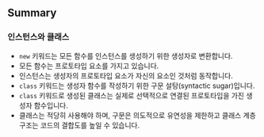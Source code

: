 ## Summary

### 인스턴스와 클래스
* `new` 키워드는 모든 함수를 인스턴스를 생성하기 위한 생성자로 변환합니다.
* 모든 함수는 프로토타입 요소를 가지고 있습니다.
* 인스턴스는 생성자의 프로토타입 요소가 자신의 요소인 것처럼 동작합니다.
* `class` 키워드는 생성자 함수를 작성하기 위한 구문 설탕(syntactic sugar)입니다.
* `class` 키워드로 생성된 클래스는 실제로 선택적으로 연결된 프로토타입을 가진 생성자 함수입니다.
* 클래스는 적당히 사용해야 하며, 구문은 의도적으로 유연성을 제한하고 클래스 계층 구조는 코드의 결합도를 높일 수 있습니다.

